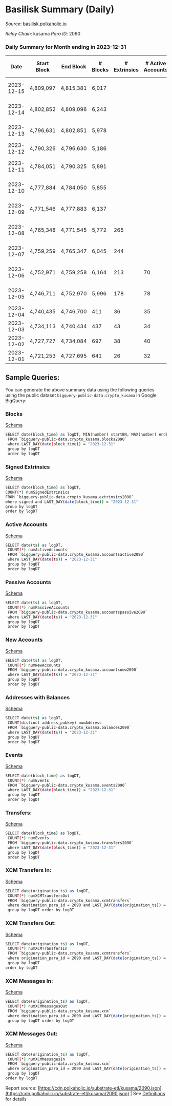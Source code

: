 # Basilisk Summary (Daily)

_Source_: [basilisk.polkaholic.io](https://basilisk.polkaholic.io)

*Relay Chain*: kusama
*Para ID*: 2090



### Daily Summary for Month ending in 2023-12-31


| Date    | Start Block | End Block | # Blocks | # Extrinsics | # Active Accounts | # Passive Accounts | # New Accounts | # Addresses | # Events  | # Transfers ($USD) | # XCM Transfers In ($USD) | # XCM Transfers Out ($USD) | # XCM In | # XCM Out | Issues |
|---------|-------------|-----------|----------|--------------|-------------------|--------------------|----------------|-------------|-----------|--------------------|---------------------------|----------------------------|----------|-----------|--------|
| 2023-12-15 | 4,809,097 | 4,815,381 | 6,017 |  |  |  |  |  |  |   | 11 ($9,192.94) | 17 ($6,787.22) | 15 | 17 | 268 missing (4.26%) |
| 2023-12-14 | 4,802,852 | 4,809,096 | 6,243 |  |  |  |  |  |  |   | 12 ($2,180.20) | 27 ($10,238.70) | 20 | 26 | 2 missing (0.03%) |
| 2023-12-13 | 4,796,631 | 4,802,851 | 5,978 |  |  |  |  |  |  |   | 9 ($4,884.14) | 16 ($5,712.76) | 13 | 17 | 243 missing (3.91%) |
| 2023-12-12 | 4,790,326 | 4,796,630 | 5,186 |  |  |  |  |  |  |   | 8 ($377.37) | 21 ($1,577.97) | 18 | 22 |  |
| 2023-12-11 | 4,784,051 | 4,790,325 | 5,891 |  |  |  |  |  |  |   | 4 ($3,289.37) | 18 ($5,977.09) | 18 | 19 | 384 missing (6.12%) |
| 2023-12-10 | 4,777,884 | 4,784,050 | 5,855 |  |  |  |  |  |  |   | 14 ($12,007.00) | 30 ($10,241.92) | 24 | 32 | 312 missing (5.06%) |
| 2023-12-09 | 4,771,546 | 4,777,883 | 6,137 |  |  |  |  |  |  |   | 14 ($9,535.57) | 28 ($14,354.43) | 32 | 31 | 201 missing (3.17%) |
| 2023-12-08 | 4,765,348 | 4,771,545 | 5,772 | 265 |  |  |  | 18,684 | 23,030 | 717 ($49,580.24) | 26 ($12,049.52) | 46 ($12,177.21) | 37 | 47 | 426 missing (6.87%) |
| 2023-12-07 | 4,759,259 | 4,765,347 | 6,045 | 244 |  |  |  | 18,683 | 23,212 | 705 ($44,113.49) | 16 ($14,640.85) | 34 ($9,631.21) | 32 | 34 | 44 missing (0.72%) |
| 2023-12-06 | 4,752,971 | 4,759,258 | 6,164 | 213 | 70 | 17 | 5 | 18,683 | 23,189 | 663 ($44,526.42) | 14 ($6,699.13) | 27 ($9,400.54) | 33 | 27 | 124 missing (1.97%) |
| 2023-12-05 | 4,746,711 | 4,752,970 | 5,996 | 178 | 78 | 15 | 3 | 18,679 | 22,153 | 593 ($45,509.90) | 7 ($2,285.08) | 19 ($4,860.91) | 10 | 19 | 264 missing (4.22%) |
| 2023-12-04 | 4,740,435 | 4,746,700 | 411 | 36 | 35 | 11 | 3 | 18,678 | 1,917 | 91 ($13,999.19) | 56 ($58,174.21) | 60 ($24,251.05) | 122 | 122 |  |
| 2023-12-03 | 4,734,113 | 4,740,434 | 437 | 43 | 34 | 11 | 2 | 18,682 | 2,219 | 127 ($14,478.33) | 49 ($54,821.14) | 45 ($15,845.16) | 108 | 93 |  |
| 2023-12-02 | 4,727,727 | 4,734,084 | 697 | 38 | 40 | 13 | 5 | 18,683 | 2,935 | 125 ($14,697.11) | 61 ($52,368.65) | 44 ($6,763.68) | 124 | 109 |  |
| 2023-12-01 | 4,721,253 | 4,727,695 | 641 | 26 | 32 | 9 | 1 | 18,679 | 2,405 | 73 ($7,892.49) | 16 ($5,147.45) | 10 ($2,878.24) | 137 | 92 |  |

## Sample Queries:
You can generate the above summary data using the following queries using the public dataset `bigquery-public-data.crypto_kusama` in Google BigQuery:


### Blocks 

[Schema](https://github.com/colorfulnotion/substrate-etl/blob/main/schema/blocks.json)

```bash
SELECT date(block_time) as logDT, MIN(number) startBN, MAX(number) endBN, COUNT(*) numBlocks 
 FROM `bigquery-public-data.crypto_kusama.blocks2090`  
 where LAST_DAY(date(block_time)) = "2023-12-31" 
 group by logDT 
 order by logDT
```

### Signed Extrinsics 

[Schema](https://github.com/colorfulnotion/substrate-etl/blob/main/schema/extrinsics.json)

```bash
SELECT date(block_time) as logDT, 
COUNT(*) numSignedExtrinsics 
FROM `bigquery-public-data.crypto_kusama.extrinsics2090`  
where signed and LAST_DAY(date(block_time)) = "2023-12-31" 
group by logDT 
order by logDT
```

### Active Accounts 

[Schema](https://github.com/colorfulnotion/substrate-etl/blob/main/schema/accountsactive.json)

```bash
SELECT date(ts) as logDT, 
 COUNT(*) numActiveAccounts 
 FROM `bigquery-public-data.crypto_kusama.accountsactive2090` 
 where LAST_DAY(date(ts)) = "2023-12-31" 
 group by logDT 
 order by logDT
```

### Passive Accounts 

[Schema](https://github.com/colorfulnotion/substrate-etl/blob/main/schema/accountspassive.json)

```bash
SELECT date(ts) as logDT, 
 COUNT(*) numPassiveAccounts 
 FROM `bigquery-public-data.crypto_kusama.accountspassive2090` 
 where LAST_DAY(date(ts)) = "2023-12-31" 
 group by logDT 
 order by logDT
```

### New Accounts 

[Schema](https://github.com/colorfulnotion/substrate-etl/blob/main/schema/accountsnew.json)

```bash
SELECT date(ts) as logDT, 
 COUNT(*) numNewAccounts 
 FROM `bigquery-public-data.crypto_kusama.accountsnew2090` 
 where LAST_DAY(date(ts)) = "2023-12-31" 
 group by logDT
 order by logDT
```

### Addresses with Balances 

[Schema](https://github.com/colorfulnotion/substrate-etl/blob/main/schema/balances.json)

```bash
SELECT date(ts) as logDT,
 COUNT(distinct address_pubkey) numAddress 
 FROM `bigquery-public-data.crypto_kusama.balances2090` 
 where LAST_DAY(date(ts)) = "2023-12-31" 
 group by logDT 
 order by logDT
```

### Events 

[Schema](https://github.com/colorfulnotion/substrate-etl/blob/main/schema/events.json)

```bash
SELECT date(block_time) as logDT, 
 COUNT(*) numEvents 
 FROM `bigquery-public-data.crypto_kusama.events2090` 
 where LAST_DAY(date(block_time)) = "2023-12-31" 
 group by logDT 
 order by logDT
```

### Transfers:

[Schema](https://github.com/colorfulnotion/substrate-etl/blob/main/schema/transfers.json)

```bash
SELECT date(block_time) as logDT, 
 COUNT(*) numEvents 
 FROM `bigquery-public-data.crypto_kusama.transfers2090` 
 where LAST_DAY(date(block_time)) = "2023-12-31" 
 group by logDT 
 order by logDT
```

### XCM Transfers In: 

[Schema](https://github.com/colorfulnotion/substrate-etl/blob/main/schema/xcmtransfers.json)

```bash
SELECT date(origination_ts) as logDT, 
 COUNT(*) numXCMTransfersOut 
 FROM `bigquery-public-data.crypto_kusama.xcmtransfers` 
 where destination_para_id = 2090 and LAST_DAY(date(origination_ts)) = "2023-12-31" 
 group by logDT order by logDT
```

### XCM Transfers Out: 

[Schema](https://github.com/colorfulnotion/substrate-etl/blob/main/schema/xcmtransfers.json)

```bash
SELECT date(origination_ts) as logDT, 
 COUNT(*) numXCMTransfersIn 
 FROM `bigquery-public-data.crypto_kusama.xcmtransfers` 
 where origination_para_id = 2090 and LAST_DAY(date(origination_ts)) = "2023-12-31" 
 group by logDT 
order by logDT
```

### XCM Messages In: 

[Schema](https://github.com/colorfulnotion/substrate-etl/blob/main/schema/xcm.json)

```bash
SELECT date(origination_ts) as logDT, 
 COUNT(*) numXCMMessagesOut 
 FROM `bigquery-public-data.crypto_kusama.xcm` 
 where destination_para_id = 2090 and LAST_DAY(date(origination_ts)) = "2023-12-31" 
 group by logDT order by logDT
```

### XCM Messages Out: 

[Schema](https://github.com/colorfulnotion/substrate-etl/blob/main/schema/xcm.json)

```bash
SELECT date(origination_ts) as logDT, 
 COUNT(*) numXCMMessagesIn 
 FROM `bigquery-public-data.crypto_kusama.xcm` 
 where origination_para_id = 2090 and LAST_DAY(date(origination_ts)) = "2023-12-31" 
 group by logDT 
order by logDT
```


Report source: [https://cdn.polkaholic.io/substrate-etl/kusama/2090.json](https://cdn.polkaholic.io/substrate-etl/kusama/2090.json) | See [Definitions](/DEFINITIONS.md) for details
